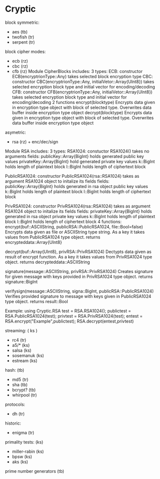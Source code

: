 # Cryptic

block symmetric:
- aes (tb)
- twofish (tr)
- serpent (tr)

block cipher modes:
- ecb (rz)
- cbc (rz)
- cfb (rz)
Module CipherBlocks includes:
3 types:
  ECB:
    constructor ECB(encryptrionType::Any)
    takes selected block encryption type
  CBC:
    constructor CBC(encryptrionType::Any, initialVetor::Array{UInt8})
    takes selected encryption block type and initial vector for encoding/decoding
  CFB:
    constructor CFB(encryptrionType::Any, initialVetor::Array{UInt8})
    takes selected encryption block type and initial vector for encoding/decoding
2 functions
  encrypt(blocktype)
    Encrypts data given in encryption type object with block of selected type.
    Overwrites data buffer inside encryption type object
  decrypt(blocktype)
    Encrypts data given in encryption type object with block of selected type.
    Overwrites data buffer inside encryption type object

asymetric:
- rsa (rz) + enc/dec/sign

Module RSA includes:
3 types:
  RSA1024:
    constuctor RSA1024()
    takes no arguments
    fields:
      publicKey::Array{BigInt} holds generated public key values
      privateKey::Array{BigInt} hold generated private key values
      k::BigInt holds length of plaintext block
      l::BigInt holds length of ciphertext block

  PublicRSA1024:
    constructor PublicRSA1024(rsa::RSA1024)
    takes as argument RSA1024 object to initalize its fields
    fields:
      publicKey::Array{BigInt} holds generated in rsa object public key values
      k::BigInt holds length of plaintext block
      l::BigInt holds length of ciphertext block

  PrivRSA1024:
    constructor PrivRSA1024(rsa::RSA1024)
    takes as argument RSA1024 object to initalize its fields
    fields:
      privateKey::Array{BigInt} holds generated in rsa object private key values
      k::BigInt holds length of plaintext block
      l::BigInt holds length of ciphertext block
4 functions:
  encrypt(buf::ASCIIString, publicRSA::PublicRSA1024, file::Bool=false)
    Encrypts data given as file or ASCIIString type string. As a key it takes values from PublicRSA1024 type object.
    returns encrypteddata::Array{UInt8}

  decrypt(buf::Array{UInt8}, privRSA::PrivRSA1024)
    Dectypts data given as result of encrypt function. As a key it takes values from PrivRSA1024 type object.
    returns decrypteddata::ASCIIString

  signature(message::ASCIIString, privRSA::PrivRSA1024)
    Creates signature for given message with keys provided in PrivRSA1024 type object.
    returns signature::BigInt

  verifysign(message::ASCIIString, signa::BigInt, publicRSA::PublicRSA1024)
    Verifies provided signature to message with keys given in PublicRSA1024 type object.
    returns result::Bool

Example:
  using Cryptic.RSA
  test = RSA.RSA1024();
  publictest = RSA.PublicRSA1024(test);
  privtest = RSA.PrivRSA1024(test);
  entest = RSA.encrypt("Example",publictest);
  RSA.decrypt(entest,privtest)


streaming: ( ks )
- rc4 (tr)
- a5/* (ks)
- salsa (ks)
- sosemanuk (ks)
- estream (ks)

hash: (tb)
-  md5 (tr)
-  sha (tb)
-  bcrypt? (tb)
-  whirpool (tr)

protocols:
-  dh (tr)

historic:
-  enigma (tr)

primality tests: (ks)
- miller-rabin (ks)
- bpsw (ks)
- aks (ks)

prime number generators (tb)
